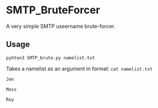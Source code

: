 # SMTP_BruteForcer

A very simple SMTP useername brute-forcer. 

## Usage

`pyhton3 SMTP_brute.py namelist.txt`

Takes a namelist as an argument in format:
`cat namelist.txt`

`Jen`

`Moss`

`Roy`


